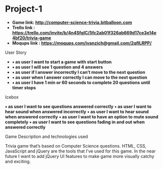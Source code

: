 # Project-1

* **Game link: http://computer-science-trivia.bitballoon.com**
* **Trello link : https://trello.com/invite/b/4n4SfqlC/5fc2ab01f326ab669d17ce3e14e4bf20/trivia-game**
* **Moqups link : https://moqups.com/ivanzich@gmail.com/2qflLRPP/**






User Story



* **▪ as user I want to start a game with start button**
* **▪	as user I will see 1 question and 4 answers** 
* **▪	as user if I answer incorrectly I can’t  move to the next question**
* **▪	as user when I answer correctly I can move to the next question**
* **▪	as user I have 1 min or 60 seconds to complete 20 questions until timer stops**





Icebox 

**▪	as user I want to see questions answered correctly**
**▪	as user I want to hear sound when answered incorrectly**
**▪	as user I want to hear sound when answered correctly**
**▪	as user I want to have an option to mute sound completely**
**▪	as user I want to see questions fading in and out when answered correctly**




Game Description and technologies used

Trivia game that’s based on Computer Science questions. HTML, CSS, JavaScript and jQuery are the tools that I’ve used for this game. In the near future I want to add jQuery UI features to make game more  visually catchy and exciting. 






